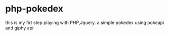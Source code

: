 # php-pokedex 

this is my firt step playing with PHP,Jquery.
a simple pokedex using pokeapi and giphy api
